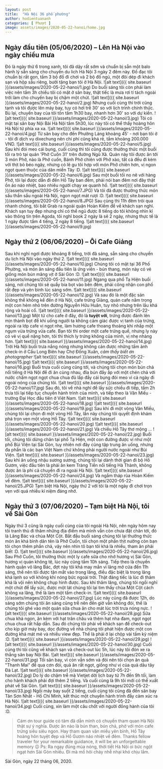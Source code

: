 ```yaml
---
layout: post
title:  "Hà Nội 36 phố phường"
author: hodientuananh
categories: [ Phượt ]
image: assets/images/2020-05-22-hanoi/home.jpg
---
```


## Ngày đầu tiên (05/06/2020) – Lên Hà Nội vào ngày chiều mưa
Đó là ngày thứ 6 trong xanh, tôi đã dậy rất sớm và chuẩn bị sẵn một balo hành lý sẵn sàng cho chuyến du lich Hà Nội 3 ngày 2 đêm này.
Đồ đạc tôi chuẩn bị rất gọn, tầm 3 bộ đồ đi chơi và 2 bộ đồ ngủ, một đôi dép đi khách sạn và hộp sầu riêng, bưởi tặng bạn tôi ở Hà Nội. 
![alt text]({{ site.baseurl }}/assets/images/2020-05-22-hanoi/1.jpg)
Do buổi sáng tôi còn phải làm việc nên tầm 3h chiều tôi có mặt ở sân bay, thật tiếc là mưa rơi tí tách ngoài trời làm cho chuyến bay bị chậm một chút.
![alt text]({{ site.baseurl }}/assets/images/2020-05-22-hanoi/2.jpg)
Nhưng cuối cùng thì trời cũng tạnh và tôi được lên máy bay, tuy có hơi trễ 30' so với lịch trình chính thức. Bù lại, chuyến bay của tôi tốn tầm 1h30 bay, nhanh hơn 30' so với dự kiến.
![alt text]({{ site.baseurl }}/assets/images/2020-05-22-hanoi/3.jpg)
Tôi có mặt tại sân bay Nội Bài Hà Nội tầm 5h30, lúc này tôi có thể thấy hoàng hôn Hà Nội từ phía xa xa.
![alt text]({{ site.baseurl }}/assets/images/2020-05-22-hanoi/4.jpg)
Từ sân bay cho đến Phường Láng khoảng 45' - nơi bạn tôi ở - tôi đi dịch vụ dixechung nên chi phí cũng khá rẻ, tầm khoảng 200.000 VND.
![alt text]({{ site.baseurl }}/assets/images/2020-05-22-hanoi/5.jpg)
Sau khi đói meo cái bụng, cuối cùng thì tôi cũng được thưởng thức một buổi tối ra trò tại quán 'Phở Cuốn 31' trên đường Ngũ Xã.
Quán này tôi được ăn tới 3 món Phở, nào là Phở cuốn, Bánh Phở chiên với Phở xào, tất cả đều đi kèm với thịt bò béo ngậy, nhưng có lẽ gu tôi hợp với món Phở chiên hơn, vị ngon ngọt quen thuộc của dân miền Tây :D. 
![alt text]({{ site.baseurl }}/assets/images/2020-05-22-hanoi/6.jpg)
Sau một buổi tối no nê với hàng Phở, tôi lại được dẫn đi đến Hồ Tây ban đêm, phải nói ban đêm nơi đây thật ồn áo náo nhiệt, bao nhiêu người chạy xe quanh hồ.
![alt text]({{ site.baseurl }}/assets/images/2020-05-22-hanoi/7.JPG)
Và tôi đã được thưởng thức món sấu thần sầu ngoài Hà Nội, ngon ngọt mát rượi :D.
![alt text]({{ site.baseurl }}/assets/images/2020-05-22-hanoi/8.JPG)
Sau cùng thì 11h đêm trôi qua nhanh chóng, tôi bắt Grab ra ngoài quận Hoàn Kiếm để về khách sạn nghỉ.
Khách sạn tuy đẹp nhưng chỉ có thể ngủ được 8 tiếng do tôi không nhìn kĩ vào thông tin trên Agoda, tôi nghĩ book 2 ngày là sẽ 2 ngày, nhưng thực tế là 1 ngày được tầm 4 tiếng, 2 ngày 8 tiếng.
![alt text]({{ site.baseurl }}/assets/images/2020-05-22-hanoi/9.jpg)
## Ngày thứ 2 (06/06/2020) – Ôi Cafe Giảng
Sau khi nghỉ ngơi được khoảng 8 tiếng, trời đã sáng, sẵn sàng cho chuyến du lịch Hà Nội vào ngày thứ 2.
![alt text]({{ site.baseurl }}/assets/images/2020-05-22-hanoi/10.jpg)
Chúng tôi có mặt tại 36 Phố Phường, và món ăn sáng đầu tiên là ứng viên - bún thang, món này có vẻ giống món bún măng vịt ở Sài Gòn :D.
![alt text]({{ site.baseurl }}/assets/images/2020-05-22-hanoi/11.jpg)
Ngang qua phố Tạ Hiện buổi sáng, nơi chúng tôi sẽ quẩy bia bọt vào bên đêm, phải công nhận con phố rất đẹp và yên bình lúc sáng sớm.
![alt text]({{ site.baseurl }}/assets/images/2020-05-22-hanoi/12.jpg)
Và sau đó là một đặc sản không thể không kể đến ở Hà Nội, cafe trứng Giảng, quán cafe nằm trong một con hẻm nhỏ trên đường Nguyễn Hữu Huân, tuy nhỏ nhưng trên lầu khá rộng và hoài cổ.
![alt text]({{ site.baseurl }}/assets/images/2020-05-22-hanoi/13.jpg)
Một từ cho cafe ở đây, đó là **tuyệt với**, trứng được đánh lên mịn thành bọt để khi uống người ta không cảm giác được vị tanh của trứng, ngoài ra lớp cafe vị ngọt nhẹ, làm hương cafe thoang thoảng khi nhấp một ngụm vừa trứng vừa cafe.
Bạn tôi thì order một cafe trứng quế, nhưng ly này có vẻ vị quế nặng hơn, tôi thì thích ly trứng không của mình, vị nhẹ nhàng hơn.
![alt text]({{ site.baseurl }}/assets/images/2020-05-22-hanoi/14.jpg)
Trời Hà Nội buổi trưa nắng nóng nhưng không cản được những tấm ảnh check-in ở Cầu Long Biên hay Chợ Đồng Xuân, *cảm thấy biết ơn photographer*
![alt text]({{ site.baseurl }}/assets/images/2020-05-22-hanoi/15.jpg)
![alt text]({{ site.baseurl }}/assets/images/2020-05-22-hanoi/16.jpg)
Buổi trưa cuối cùng cũng tới, và chúng tôi chọn món bún chả nổi tiếng ở Hà Nội để đi ăn cùng nhau, đĩa bún đầy ắp với một chén chả với nước chấm ngọt ngọt chua chua đủ lấp đầy cái bụng đói meo vì cả ngày đi ngoài nóng của chúng tôi.
![alt text]({{ site.baseurl }}/assets/images/2020-05-22-hanoi/17.jpg)
Sau đó, tôi về nhà nghỉ để lấy sức chiều đi tiếp, tầm 2h trưa tôi lại tiếp tục chuyến hành trình của mình, và tiếp theo là Văn Miếu - trường Đại Học đầu tiên ở Việt Nam.
![alt text]({{ site.baseurl }}/assets/images/2020-05-22-hanoi/18.jpg)
![alt text]({{ site.baseurl }}/assets/images/2020-05-22-hanoi/19.jpg)
Sau khi đi một vòng Văn Miếu, chúng tôi lại chọn đi một vòng Hồ Tây, lần này chúng tôi quyết định khám phá trọn vẹn một vòng Hồ Tây.
![alt text]({{ site.baseurl }}/assets/images/2020-05-22-hanoi/20.jpg)
![alt text]({{ site.baseurl }}/assets/images/2020-05-22-hanoi/21.jpg)
Và chiều Hồ Tây thơ mộng ...
![alt text]({{ site.baseurl }}/assets/images/2020-05-22-hanoi/22.jpg)
Buổi tối, chúng tôi dừng chân tại phố Tạ Hiện, một con đường được ví như một phố Bùi Viện tại Sài Gòn, tuy nhiên nơi đây cũng tập trung ăn uống, nhưng đa phần là các bạn Việt Nam chứ không phải người nước ngoài như Bùi Viện.
![alt text]({{ site.baseurl }}/assets/images/2020-05-22-hanoi/23.jpg)
Sau khi ăn uống nhậu sương sương, chúng tôi lại dành thời gian đi bộ Hồ Gươm, việc đầu tiên là phải ăn kem Tràng Tiền nổi tiếng Hà Thành, không được ăn là phí cả chuyến đi ra ngoài Hà Nội.
![alt text]({{ site.baseurl }}/assets/images/2020-05-22-hanoi/24.jpg)
Và ngắm tháp rùa Hoàn Kiếm về đêm.
![alt text]({{ site.baseurl }}/assets/images/2020-05-22-hanoi/25.JPG)
Tạm biệt Hà Nội, ngày thứ 2 với tôi là một ngày đi chơi trọn vẹn với quá nhiều kỉ niệm đáng nhớ.
## Ngày thứ 3 (07/06/2020) – Tạm biệt Hà Nội, tôi về Sài Gòn
Ngày thứ 3 cũng là ngày cuối cùng của tôi ngoài Hà Nội, nên ngày hôm nay tôi tranh thủ đi thăm những địa điểm mà mình vẫn còn chưa đặt chân tới, đó là Lăng Bác và chùa Một Cột.
Bắt đầu buổi sáng chúng tôi lại thưởng thức món ăn khá bình dân tên là Phở Cuốn, tôi chọn một phần thịt nướng còn bạn tôi chọn thêm phần chả, vậy nên nhìn tô bạn tôi khá là nhiều, tham ăn phải biết :D.
![alt text]({{ site.baseurl }}/assets/images/2020-05-22-hanoi/26.jpg)
Sau Phở Cuốn, tôi thưởng thức một ly cafe sữa cho nhớ hương vị Sài Gòn, hương vị quán không tệ, lúc này cũng tầm 10h sáng.
Tiếp theo là chuyến hành quân vô lăng Bác, đợt này tôi khá may mắn vì lăng mở cửa đến 11h sáng, thế nên tôi được tận mắt vào trong lăng, điều đặc biệt là trong lăng khá lạnh so với không khí nóng bức ngoài trời. Thật đáng tiếc là lúc đi thăm khá là vội nên không chụp hình được.
Sau khi thăm lăng, chúng tôi ngồi nghỉ một chút để lấy sức, được một lát chúng tôi lại tìm thấy chùa Một Cột cách không xa lăng, thế là làm một tấm check-in.
![alt text]({{ site.baseurl }}/assets/images/2020-05-22-hanoi/27.jpg)
Lúc này cũng đã được 12h, do sáng sớm chúng tôi ăn sáng cũng trễ nên đến giờ vẫn không đói, thế là chúng tôi ghé vào một quán sữa chua ăn cho mát lúc trời trưa nóng nực.
![alt text]({{ site.baseurl }}/assets/images/2020-05-22-hanoi/28.jpg)
Sữa chua khá ngon, ăn kèm với hạt trân châu và thêm hạt nha đam, ngọt ngọt chua chua rất hấp dẫn.
Sau đó chúng tôi phải về khách sạn để check-out cho kịp giờ máy bay, dọc đường về nhà chúng tôi phát hiện được một con đường khá mát mẻ và nhiều view đẹp. Thế là phải ở lại chộp vài tấm kỷ niệm :D.
![alt text]({{ site.baseurl }}/assets/images/2020-05-22-hanoi/29.jpg)
![alt text]({{ site.baseurl }}/assets/images/2020-05-22-hanoi/30.jpg)
Cuối cùng thì tôi cũng về khách sạn và check-out lúc 5h, lúc này tôi đón xe ra thẳng sân bay Nội Bài.
![alt text]({{ site.baseurl }}/assets/images/2020-05-22-hanoi/31.jpg)
Tối sân bay, vì còn vẫn sớm và đói nên tôi chọn ăn quả "Thanh Mai" để qua cơn đói, quả ăn rất ngọt, giống như vị của quả dâu tây Đà Lạt.
![alt text]({{ site.baseurl }}/assets/images/2020-05-22-hanoi/32.jpg)
Do lý do chậm trễ mà Vietjet dời lịch bay từ 7h đến 9h tối, làm cho hành khách phải đợi thêm 2 tiếng.
Và cuối cùng là 9h tôi mới có thể xuất phát về Sài Gòn.
![alt text]({{ site.baseurl }}/assets/images/2020-05-22-hanoi/33.jpg)
Ngồi máy bay suốt 2 tiếng, cuối cùng tôi cũng đã đến sân bay Tân Sơn Nhất - Hồ Chí Minh, kết thúc một chuyến hành trình đầy cảm xúc ra Hà Nội.
![alt text]({{ site.baseurl }}/assets/images/2020-05-22-hanoi/34.jpg)
Cuối cùng, xin làm một câu chốt với người đồng hành của tôi :D.
> Cám ơn tour guide có tâm đã dẫn mình có chuyến tham quan Hà Nội thật sự ý nghĩa. Được ăn nào là bún than, bún chả, phở với món cafe trứng siêu siêu ngon. Hay tham quan văn miếu yên bình, Hồ Tây hoàng hôn tuyệt đẹp và Hồ Gươm náo nhiệt về đêm. Thanks fellow traveler for your remarkable guidance, it will be an unforgettable memory 😉
Ps: Ra ngay đúng mùa nóng, thời tiết Hà Nội oi bức ngột ngạt hơn Sài Gòn nhiều. Đi mà mồ hôi chảy nhễ nhại khó chịu lắm.

Sài Gòn, ngày 22 tháng 06, 2020.